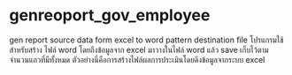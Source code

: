 # genreoport_gov_employee
gen report source data form excel to word pattern destination file
โปรแกรมใช้สำหรับสร้าง ไฟล์ word โดยถึงข้อมูลจาก excel มาวางในไฟล์ word แล้ว save เก็บไว้ตามจำนวนแถวที่มีทั้งหมด 
ตัวอย่างนี่คือการสร้างไฟล์ผลการประเมินโดยดึงข้อมูลจากระบบ excel
